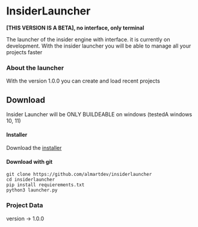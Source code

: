 # InsiderLauncher
**[THIS VERSION IS A BETA], no interface, only terminal**

The launcher of the insider engine with interface. it is currently on development.
With the insider launcher you will be able to manage all your projects faster

### About the launcher
With the version 1.0.0 you can create and load recent projects

## Download
Insider Launcher will be ONLY BUILDEABLE on windows (testedA windows 10, 11)

#### Installer
Download the [installer](https://github.com/AlmartDev/InsiderLauncher/blob/installer/insiderlaunchersetup.exe)

#### Download with git
```
git clone https://github.com/almartdev/insiderlauncher
cd insiderlauncher
pip install requierements.txt
python3 launcher.py
```

### Project Data
version -> 1.0.0
  
